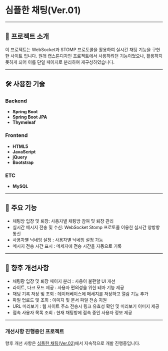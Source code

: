 # 심플한 채팅(Ver.01)

---

## 📖 프로젝트 소개

이 프로젝트는 WebSocket과 STOMP 프로토콜을 활용하여 실시간 채팅 기능을 구현한 사이트 입니다.
원래 캡스톤디자인 프로젝트에서 사용하려던 기능이었으나, 활용하지 못하게 되어 이를 단일 페이지로 분리하여 재구성하였습니다.

---

## 🛠️ 사용한 기술

### Backend
- **Spring Boot**
- **Spring Boot JPA**
- **Thymeleaf**

### Frontend
- **HTML5**
- **JavaScript**
- **jQuery**
- **Bootstrap**

### ETC
- **MySQL**

---

## 🌟 주요 기능
- 채팅방 입장 및 퇴장: 사용자별 채팅방 참여 및 퇴장 관리
- 실시간 메시지 전송 및 수신: WebSocket Stomp 프로토콜 이용한 실시간 양방향 통신
- 사용자별 닉네임 설정 : 사용자별 닉네임 설정 가능
- 메시지 전송 시간 표시 : 메세지에 전송 시간을 자동으로 기록

---

## 📌 향후 개선사항

- 채팅팡 입장 및 퇴장 페이지 분리 : 사용이 불편할 UI 개선
- 라이트, 다크 모드 제공 : 사용자 편의성을 위한 테마 기능 제공
- 채팅 기록 저장 및 조회 : 데이터베이스에 메세지를 저장하고 열람 기능 추가
- 파일 업로드 및 조회 : 이미지 및 문서 파일 전송 지원
- URL 미리보기 : 웹 사이트 주소 전송시 링크 유효성 확인 및 미리보기 이미지 제공
- 접속 사용자 목록 조회 : 현재 채팅방에 접속 중인 사용자 정보 제공
  
---

### 개선사항 진행중인 프로젝트
향후 개선 사항은 [심플한 채팅(Ver.02)](https://github.com/redmori1/Simple-Chating-Ver.02-)에서 지속적으로 개발 진행중입니다.

